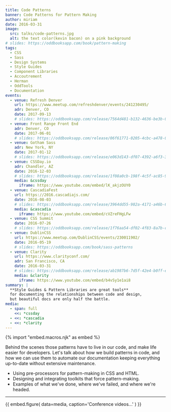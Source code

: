 ```yaml
---
title: Code Patterns
banner: Code Patterns for Pattern Making
author: miriam
date: 2016-03-31
image:
  src: talks/code-patterns.jpg
  alt: the text color(kevin bacon) on a pink background
# slides: https://oddbooksapp.com/book/pattern-making
tags:
  - CSS
  - Sass
  - Design Systems
  - Style Guides
  - Component Libraries
  - Accoutrement
  - Herman
  - OddTools
  - Documentation
events:
  - venue: Refresh Denver
    url: https://www.meetup.com/refreshdenver/events/241230495/
    adr: Denver, CO
    date: 2017-09-13
    # slides: https://oddbooksapp.com/release/7564d481-b132-4636-be3b-0907452955c7
  - venue: Front Range Front End
    adr: Denver, CO
    date: 2017-06-01
    # slides: https://oddbooksapp.com/release/06f61771-0205-4cbc-a478-050ac52cfe92
  - venue: Gotham Sass
    adr: New York, NY
    date: 2017-01-12
    # slides: https://oddbooksapp.com/release/e063d143-df07-4392-a6f3-3ae53e7fa2ca
  - venue: CSSDay.io
    adr: Chandler, AZ
    date: 2016-12-03
    # slides: https://oddbooksapp.com/release/1f08a0cb-198f-4c5f-ac85-93e55daa471d
    media: &cssday
      iframe: https://www.youtube.com/embed/lK_akjzOUY0
  - venue: CascadiaFest
    url: https://2016.cascadiajs.com/
    date: 2016-08-03
    # slides: https://oddbooksapp.com/release/3964dd55-982a-4171-a46b-6dd0354eac27
    media: &cascadia
      iframe: https://www.youtube.com/embed/cVZreFHgLFw
  - venue: CSS Summit
    date: 2016-07-26
    # slides: https://oddbooksapp.com/release/1f76aa54-df02-4f83-8a7b-c54e1c745fbf
  - venue: DublinCSS
    url: https://www.meetup.com/DublinCSS/events/230011902/
    date: 2016-05-19
    # slides: https://oddbooksapp.com/book/sass-patterns
  - venue: Clarity
    url: https://www.clarityconf.com/
    adr: San Francisco, CA
    date: 2016-03-31
    # slides: https://oddbooksapp.com/release/ab1987b6-7d5f-42e4-b0ff-e7312cb345f6
    media: &clarity
      iframe: https://www.youtube.com/embed/b4vSy1e1ai8
summary: |
  **Style Guides & Pattern Libraries are great tools**
  for documenting the relationships between code and design,
  but beautiful docs are only half the battle.
media:
  - span: full
    <<: *cssday
  - <<: *cascadia
  - <<: *clarity
---
```


{% import "embed.macros.njk" as embed %}

Behind the scenes those patterns have to live in our code,
and make life easier for developers.
Let's talk about how we build patterns in code,
and how we can use them to automate our documentation
keeping everything up-to-date
without extensive maintenance.

- Using pre-processors for pattern-making in CSS and HTML.
- Designing and integrating toolkits that force pattern-making.
- Examples of what we've done, where we've failed, and where we're headed.

------

{{ embed.figure(
  data=media,
  caption='Conference videos...'
) }}
